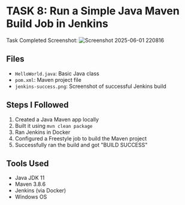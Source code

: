 #  TASK 8:  Run a Simple Java Maven Build Job in Jenkins

Task Completed Screenshot:
![Screenshot 2025-06-01 220816](https://github.com/user-attachments/assets/278d6319-45b5-4c09-89b3-ad2f09253284)


## Files
- `HelloWorld.java`: Basic Java class
- `pom.xml`: Maven project file
- `jenkins-success.png`: Screenshot of successful Jenkins build

## Steps I Followed
1. Created a Java Maven app locally
2. Built it using `mvn clean package`
3. Ran Jenkins in Docker
4. Configured a Freestyle job to build the Maven project
5. Successfully ran the build and got "BUILD SUCCESS"

## Tools Used
- Java JDK 11
- Maven 3.8.6
- Jenkins (via Docker)
- Windows OS
